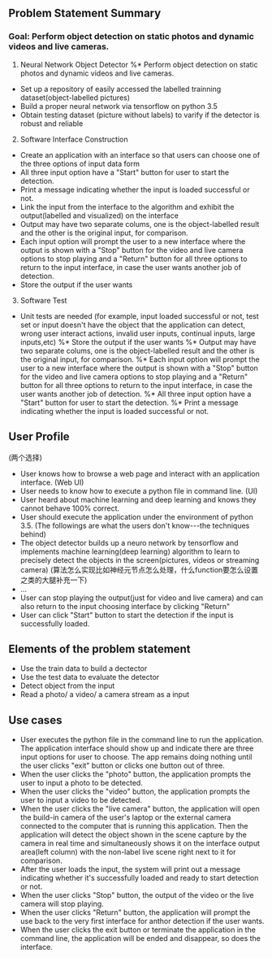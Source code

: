 
## Problem Statement Summary
### Goal: Perform object detection on static photos and dynamic videos and live cameras.
1. Neural Network Object Detector
%* Perform object detection on static photos and dynamic videos and live cameras.
* Set up a repository of easily accessed the labelled trainning dataset(object-labelled pictures)
* Build a proper neural network via tensorflow on python 3.5
* Obtain testing dataset (picture without labels) to varify if the detector is robust and reliable
2. Software Interface Construction
* Create an application with an interface so that users can choose one of the three options of input data form
* All three input option have a "Start" button for user to start the detection.
* Print a message indicating whether the input is loaded successful or not.
* Link the input from the interface to the algorithm and exhibit the output(labelled and visualized) on the interface
* Output may have two separate colums, one is the object-labelled result and the other is the original input, for comparison.
* Each input option will prompt the user to a new interface where the output is shown with a "Stop" button for the video and live camera options to stop playing and a "Return" button for all three options to return to the input interface, in case the user wants another job of detection. 
* Store the output if the user wants
3. Software Test
* Unit tests are needed (for example, input loaded successful or not, test set or input doesn't have the object that the application can detect, wrong user interact actions, invalid user inputs, continual inputs, large inputs,etc)
%* Store the output if the user wants
%* Output may have two separate colums, one is the object-labelled result and the other is the original input, for comparison.
%* Each input option will prompt the user to a new interface where the output is shown with a "Stop" button for the video and live camera options to stop playing and a "Return" button for all three options to return to the input interface, in case the user wants another job of detection. 
%* All three input option have a "Start" button for user to start the detection.
%* Print a message indicating whether the input is loaded successful or not.

## User Profile
 (两个选择)
*  User knows how to browse a web page and interact with an application interface. (Web UI)
*  User needs to know how to execute a python file in command line. (UI)
*  User heard about machine learning and deep learning and knows they cannot behave 100% correct.
*  User should execute the application under the environment of python 3.5.
 (The followings are what the users don't know---the techniques behind)
*  The object detector builds up a neuro network by tensorflow and implements machine learning(deep learning) algorithm to learn to precisely detect the objects in the screen(pictures, videos or streaming camera)
(算法怎么实现比如神经元节点怎么处理，什么function要怎么设置之类的大腿补充一下)
*  ...
*  User can stop playing the output(just for video and live camera) and can also return to the input choosing interface by clicking "Return"
*  User can click "Start" button to start the detection if the input is successfully loaded.

## Elements of the problem statement
* Use the train data to build a dectector
* Use the test data to evaluate the detector
* Detect object from the input
* Read a photo/ a video/ a camera stream as a input

## Use cases
* User executes the python file in the command line to run the application. The application interface should show up and indicate there are three input options for user to choose.
 The app remains doing nothing until the user clicks "exit" button or  clicks one button out of three.
* When the user clicks the "photo" button, the application prompts the user to input a photo to be detected.
* When the user clicks the "video" button, the application prompts the user to input a video to be detected.
* When the user clicks the "live camera" button, the application will open the build-in camera of the user's laptop or the external camera connected to the computer that is running this application. Then the application will detect the object shown in the scene capture by the camera in real time and simultaneously shows it on the interface output area(left column) with the non-label live scene right next to it for comparison.
* After the user loads the input, the system will print out a message indicating whether it's successfully loaded and ready to start detection or not. 
* When the user clicks "Stop" button, the output of the video or the live camera will stop playing.
* When the user clicks "Return" button,  the application will prompt the use back to the very first interface for anthor detection if the user wants.
* When the user clicks the exit button or terminate the application in the command line, the application will be ended and disappear, so does the interface.

